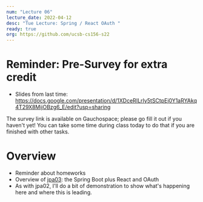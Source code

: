 ```yaml
---
num: "Lecture 06"
lecture_date: 2022-04-12
desc: "Tue Lecture: Spring / React OAuth "
ready: true
org: https://github.com/ucsb-cs156-s22
---
```



# Reminder: Pre-Survey for extra credit

* Slides from last time: <https://docs.google.com/presentation/d/1XDceRILrIy5tSCtpEj0Y1aRYAkq4T29X8MijOBzg6_E/edit?usp=sharing>

The survey link is available on Gauchospace; please go fill it out if you haven't yet!   You can take some time during class today to do that 
if you are finished with other tasks.

# Overview

* Reminder about homeworks
* Overview of [jpa03](https://ucsb-cs156.github.io/w22/lab/jpa03/): the Spring Boot plus React and OAuth 
* As with jpa02, I'll do a bit of demonstration to show what's happening here and where this is leading.

